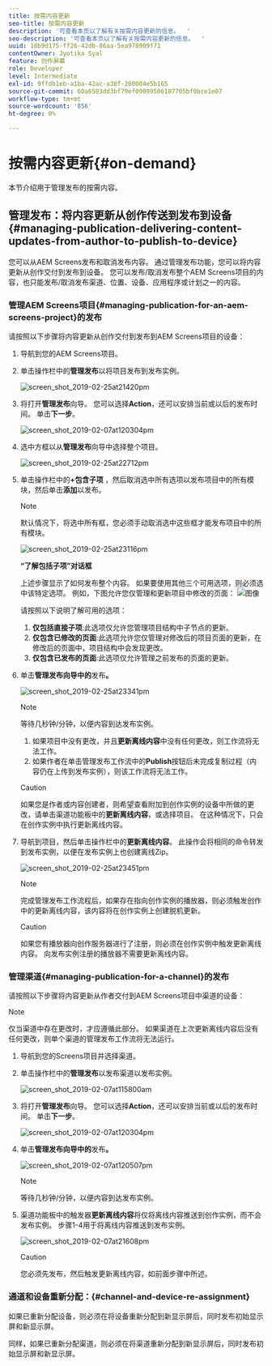 ```yaml
---
title: 按需内容更新
seo-title: 按需内容更新
description: '可查看本页以了解有关按需内容更新的信息。  '
seo-description: '可查看本页以了解有关按需内容更新的信息。  '
uuid: 18b9d175-ff26-42db-86aa-5ea978909f71
contentOwner: Jyotika Syal
feature: 创作屏幕
role: Developer
level: Intermediate
exl-id: 9ffdb1eb-a1ba-42ac-a30f-260004e5b165
source-git-commit: 60a6583dd3bf79ef09099506107705bf0bce1e07
workflow-type: tm+mt
source-wordcount: '856'
ht-degree: 0%

---
```


# 按需内容更新{#on-demand}

本节介绍用于管理发布的按需内容。

## 管理发布：将内容更新从创作传送到发布到设备{#managing-publication-delivering-content-updates-from-author-to-publish-to-device}

您可以从AEM Screens发布和取消发布内容。 通过管理发布功能，您可以将内容更新从创作交付到发布到设备。 您可以发布/取消发布整个AEM Screens项目的内容，也只能发布/取消发布渠道、位置、设备、应用程序或计划之一的内容。

### 管理AEM Screens项目{#managing-publication-for-an-aem-screens-project}的发布

请按照以下步骤将内容更新从创作交付到发布到AEM Screens项目的设备：

1. 导航到您的AEM Screens项目。
1. 单击操作栏中的&#x200B;**管理发布**&#x200B;以将项目发布到发布实例。

   ![screen_shot_2019-02-25at21420pm](assets/screen_shot_2019-02-25at21420pm.png)

1. 将打开&#x200B;**管理发布**&#x200B;向导。 您可以选择&#x200B;**Action**，还可以安排当前或以后的发布时间。 单击&#x200B;**下一步**。

   ![screen_shot_2019-02-07at120304pm](assets/screen_shot_2019-02-07at120304pm.png)

1. 选中方框以从&#x200B;**管理发布**&#x200B;向导中选择整个项目。

   ![screen_shot_2019-02-25at22712pm](assets/screen_shot_2019-02-25at22712pm.png)

1. 单击操作栏中的&#x200B;**+包含子项** ，然后取消选中所有选项以发布项目中的所有模块，然后单击&#x200B;**添加**&#x200B;以发布。

   >[!NOTE]
   >
   >默认情况下，将选中所有框，您必须手动取消选中这些框才能发布项目中的所有模块。

   ![screen_shot_2019-02-25at23116pm](assets/screen_shot_2019-02-25at23116pm.png)

   **“了解包括子项”对话框**

   上述步骤显示了如何发布整个内容。 如果要使用其他三个可用选项，则必须选中该特定选项。
例如，下图允许您仅管理和更新项目中修改的页面：
   ![图像](assets/author-publish-manage.png)

   请按照以下说明了解可用的选项：

   1. **仅包括直接子项**:此选项仅允许您管理项目结构中子节点的更新。
   1. **仅包含已修改的页面**:此选项允许您仅管理对修改后的项目页面的更新，在修改后的页面中，项目结构中会发现更改。
   1. **仅包含已发布的页面**:此选项仅允许管理之前发布的页面的更新。


1. 单击&#x200B;**管理发布向导中的**&#x200B;发布&#x200B;**。**

   ![screen_shot_2019-02-25at23341pm](assets/screen_shot_2019-02-25at23341pm.png)

   >[!NOTE]
   >
   >等待几秒钟/分钟，以便内容到达发布实例。
   >
   >
   >    1. 如果项目中没有更改，并且&#x200B;**更新离线内容**&#x200B;中没有任何更改，则工作流将无法工作。
   >    1. 如果作者在单击管理发布工作流中的&#x200B;**Publish**&#x200B;按钮后未完成复制过程（内容仍在上传到发布实例），则该工作流将无法工作。


   >[!CAUTION]
   >如果您是作者或内容创建者，则希望查看附加到创作实例的设备中所做的更改，请单击渠道功能板中的&#x200B;**更新离线内容**，或选择项目。 在这种情况下，只会在创作实例中执行更新离线内容。

1. 导航到项目，然后单击操作栏中的&#x200B;**更新离线内容**。 此操作会将相同的命令转发到发布实例，以便在发布实例上也创建离线Zip。

   ![screen_shot_2019-02-25at23451pm](assets/screen_shot_2019-02-25at23451pm.png)


   >[!NOTE]
   >
   >完成管理发布工作流程后，如果存在指向创作实例的播放器，则必须触发创作中的更新离线内容，该内容将在创作实例上创建脱机更新。

   >[!CAUTION]
   >
   >如果您有播放器向创作服务器进行了注册，则必须在创作实例中触发更新离线内容。 向发布实例注册的播放器不需要更新离线内容。

### 管理渠道{#managing-publication-for-a-channel}的发布

请按照以下步骤将内容更新从作者交付到AEM Screens项目中渠道的设备：

>[!NOTE]
>
>仅当渠道中存在更改时，才应遵循此部分。 如果渠道在上次更新离线内容后没有任何更改，则单个渠道的管理发布工作流将无法运行。

1. 导航到您的Screens项目并选择渠道。
1. 单击操作栏中的&#x200B;**管理发布**&#x200B;以发布渠道以发布实例。

   ![screen_shot_2019-02-07at115800am](assets/screen_shot_2019-02-07at115800am.png)

1. 将打开&#x200B;**管理发布**&#x200B;向导。 您可以选择&#x200B;**Action**，还可以安排当前或以后的发布时间。 单击&#x200B;**下一步**。

   ![screen_shot_2019-02-07at120304pm](assets/screen_shot_2019-02-07at120304pm.png)

1. 单击&#x200B;**管理发布向导中的**&#x200B;发布&#x200B;**。**

   ![screen_shot_2019-02-07at120507pm](assets/screen_shot_2019-02-07at120507pm.png)

   >[!NOTE]
   >
   >等待几秒钟/分钟，以便内容到达发布实例。

1. 渠道功能板中的触发器&#x200B;**更新离线内容**&#x200B;将仅将离线内容推送到创作实例，而不会发布实例。 步骤1-4用于将离线内容推送到发布实例。

   ![screen_shot_2019-02-07at21608pm](assets/screen_shot_2019-02-07at21608pm.png)

   >[!CAUTION]
   >
   >您必须先发布，然后触发更新离线内容，如前面步骤中所述。

### 通道和设备重新分配：{#channel-and-device-re-assignment}

如果已重新分配设备，则必须在将设备重新分配到新显示屏后，同时发布初始显示屏和新显示屏。

同样，如果已重新分配渠道，则必须在将渠道重新分配到新显示屏后，同时发布初始显示屏和新显示屏。

